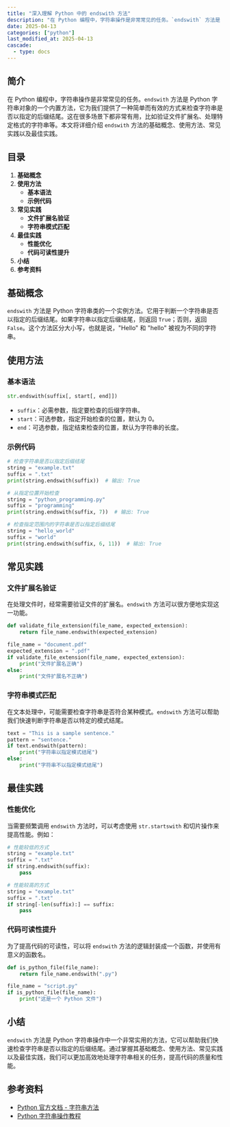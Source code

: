 ```yaml
---
title: "深入理解 Python 中的 endswith 方法"
description: "在 Python 编程中，字符串操作是非常常见的任务。`endswith` 方法是 Python 字符串对象的一个内置方法，它为我们提供了一种简单而有效的方式来检查字符串是否以指定的后缀结尾。这在很多场景下都非常有用，比如验证文件扩展名、处理特定格式的字符串等。本文将详细介绍 `endswith` 方法的基础概念、使用方法、常见实践以及最佳实践。"
date: 2025-04-13
categories: ["python"]
last_modified_at: 2025-04-13
cascade:
  - type: docs
---
```



## 简介
在 Python 编程中，字符串操作是非常常见的任务。`endswith` 方法是 Python 字符串对象的一个内置方法，它为我们提供了一种简单而有效的方式来检查字符串是否以指定的后缀结尾。这在很多场景下都非常有用，比如验证文件扩展名、处理特定格式的字符串等。本文将详细介绍 `endswith` 方法的基础概念、使用方法、常见实践以及最佳实践。

<!-- more -->
## 目录
1. **基础概念**
2. **使用方法**
    - **基本语法**
    - **示例代码**
3. **常见实践**
    - **文件扩展名验证**
    - **字符串模式匹配**
4. **最佳实践**
    - **性能优化**
    - **代码可读性提升**
5. **小结**
6. **参考资料**

## 基础概念
`endswith` 方法是 Python 字符串类的一个实例方法。它用于判断一个字符串是否以指定的后缀结尾。如果字符串以指定后缀结尾，则返回 `True`；否则，返回 `False`。这个方法区分大小写，也就是说，"Hello" 和 "hello" 被视为不同的字符串。

## 使用方法
### 基本语法
```python
str.endswith(suffix[, start[, end]])
```
- `suffix`：必需参数，指定要检查的后缀字符串。
- `start`：可选参数，指定开始检查的位置，默认为 0。
- `end`：可选参数，指定结束检查的位置，默认为字符串的长度。

### 示例代码
```python
# 检查字符串是否以指定后缀结尾
string = "example.txt"
suffix = ".txt"
print(string.endswith(suffix))  # 输出: True

# 从指定位置开始检查
string = "python_programming.py"
suffix = "programming"
print(string.endswith(suffix, 7))  # 输出: True

# 检查指定范围内的字符串是否以指定后缀结尾
string = "hello_world"
suffix = "world"
print(string.endswith(suffix, 6, 11))  # 输出: True
```

## 常见实践
### 文件扩展名验证
在处理文件时，经常需要验证文件的扩展名。`endswith` 方法可以很方便地实现这一功能。
```python
def validate_file_extension(file_name, expected_extension):
    return file_name.endswith(expected_extension)

file_name = "document.pdf"
expected_extension = ".pdf"
if validate_file_extension(file_name, expected_extension):
    print("文件扩展名正确")
else:
    print("文件扩展名不正确")
```

### 字符串模式匹配
在文本处理中，可能需要检查字符串是否符合某种模式。`endswith` 方法可以帮助我们快速判断字符串是否以特定的模式结尾。
```python
text = "This is a sample sentence."
pattern = "sentence."
if text.endswith(pattern):
    print("字符串以指定模式结尾")
else:
    print("字符串不以指定模式结尾")
```

## 最佳实践
### 性能优化
当需要频繁调用 `endswith` 方法时，可以考虑使用 `str.startswith` 和切片操作来提高性能。例如：
```python
# 性能较低的方式
string = "example.txt"
suffix = ".txt"
if string.endswith(suffix):
    pass

# 性能较高的方式
string = "example.txt"
suffix = ".txt"
if string[-len(suffix):] == suffix:
    pass
```

### 代码可读性提升
为了提高代码的可读性，可以将 `endswith` 方法的逻辑封装成一个函数，并使用有意义的函数名。
```python
def is_python_file(file_name):
    return file_name.endswith(".py")

file_name = "script.py"
if is_python_file(file_name):
    print("这是一个 Python 文件")
```

## 小结
`endswith` 方法是 Python 字符串操作中一个非常实用的方法，它可以帮助我们快速检查字符串是否以指定的后缀结尾。通过掌握其基础概念、使用方法、常见实践以及最佳实践，我们可以更加高效地处理字符串相关的任务，提高代码的质量和性能。

## 参考资料
- [Python 官方文档 - 字符串方法](https://docs.python.org/3/library/stdtypes.html#string-methods)
- [Python 字符串操作教程](https://www.tutorialspoint.com/python3/python3_string_manipulation.htm)